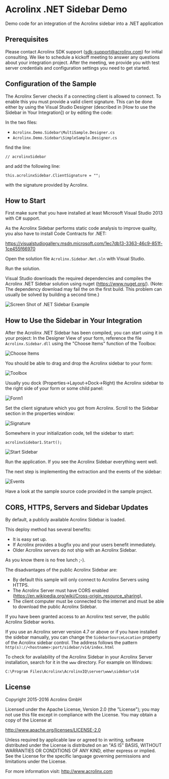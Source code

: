 # Acrolinx .NET Sidebar Demo

Demo code for an integration of the Acrolinx sidebar into a .NET application

## Prerequisites

Please contact Acrolinx SDK support (sdk-support@acrolinx.com) for initial consulting. 
We like to schedule a kickoff meeting to answer any questions about your integration project. 
After the meeting, we provide you with test server credentials and configuration settings you need to get started.

## Configuration of the Sample

The Acrolinx Server checks if a connecting client is allowed to connect.  To enable this you must provide a valid client signature. 
This can be done either by using the Visual Studio Designer (described in [How to use the Sidebar in Your Integration]) or by editing the code:

In the two files:

* `Acrolinx.Demo.Sidebar\MultiSample.Designer.cs`
* `Acrolinx.Demo.Sidebar\SimpleSample.Designer.cs`

find the line:

	// acrolinxSidebar

and add the following line:

	this.acrolinxSidebar.ClientSignature = "";

with the signature provided by Acrolinx.

## How to Start

First make sure that you have installed at least Microsoft Visual Studio 2013 with C# support.

As the Acrolinx Sidebar performs static code analysis to improve quality, you also have to install Code Contracts for .NET:

https://visualstudiogallery.msdn.microsoft.com/1ec7db13-3363-46c9-851f-1ce455f66970

Open the solution file `Acrolinx.Sidebar.Net.sln` with Visual Studio.

Run the solution.
 
Visual Studio downloads the required dependencies and compiles the Acrolinx .NET Sidebar solution using nuget (https://www.nuget.org/).
(Note: The dependency download may fail the on the first build. This problem can usually be solved by building a second time.)

![Screen Shot of .NET Sidebar Example](/doc/sample.png)

## How to Use the Sidebar in Your Integration

After the Acrolinx .NET Sidebar has been compiled, you can start using it in your project: In the Designer View of your form, reference the file `Acrolinx.Sidebar.dll` using the "Choose Items" function of the Toolbox:

![Choose Items](/doc/chooseitems.png)

You should be able to drag and drop the Acrolinx sidebar to your form:

![Toolbox](/doc/toolbox.png)

Usually you dock (Properties->Layout->Dock->Right) the Acrolinx sidebar to the right side of your form or some child panel:

![Form1](/doc/form1.png)

Set the client signature which you got from Acrolinx. Scroll to the Sidebar section in the properties window:

![Signature](/doc/signature.png)

Somewhere in your initialization code, tell the sidebar to start:

	acrolinxSidebar1.Start();

![Start Sidebar](/doc/start.png)

Run the application. If you see the Acrolinx Sidebar everything went well.

The next step is implementing the extraction and the events of the sidebar:

![Events](/doc/events.png)

Have a look at the sample source code provided in the sample project. 

## CORS, HTTPS, Servers and Sidebar Updates

By default, a publicly available Acrolinx Sidebar is loaded.

This deploy method has several benefits:
* It is easy set up.
* If Acrolinx provides a bugfix you and your users benefit immediately.
* Older Acrolinx servers do not ship with an Acrolinx Sidebar.

As you know there is no free lunch ;-).

The disadvantages of the public Acrolinx Sidebar are:
* By default this sample will only connect to Acrolinx Servers using HTTPS.
* The Acrolinx Server must have CORS enabled (https://en.wikipedia.org/wiki/Cross-origin_resource_sharing),
* The client computer must be connected to the internet and must be able to download the public Acrolinx Sidebar.

If you have been granted access to an Acrolinx test server, the public Acrolinx Sidebar works.

If you use an Acrolinx server version 4.7 or above or if you have installed the sidebar manually, you can change the `SidebarSourceLocation` property of the Acrolinx sidebar control.
The address follows the pattern `http(s)://<hostname>:port/sidebar/v14/index.html`

To check for availability of the Acrolinx Sidebar in your Acrolinx Server installation, search for it in the `www` directory. For example on Windows:
 
`C:\Program Files\Acrolinx\AcrolinxIQ\server\www\sidebar\v14`

## License

Copyright 2015-2016 Acrolinx GmbH

Licensed under the Apache License, Version 2.0 (the "License");
you may not use this file except in compliance with the License.
You may obtain a copy of the License at

http://www.apache.org/licenses/LICENSE-2.0

Unless required by applicable law or agreed to in writing, software
distributed under the License is distributed on an "AS IS" BASIS,
WITHOUT WARRANTIES OR CONDITIONS OF ANY KIND, either express or implied.
See the License for the specific language governing permissions and
limitations under the License.

For more information visit: http://www.acrolinx.com
